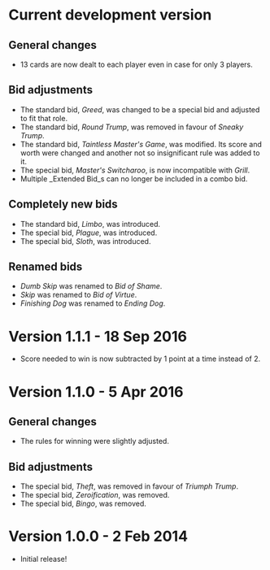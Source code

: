 Current development version
===========================
## General changes
- 13 cards are now dealt to each player even in case for only 3 players.

## Bid adjustments
- The standard bid, _Greed_, was changed to be a special bid and adjusted to fit that role.
- The standard bid, _Round Trump_, was removed in favour of _Sneaky Trump_.
- The standard bid, _Taintless Master's Game_, was modified. Its score and worth were changed and another not so insignificant rule was added to it.
- The special bid, _Master's Switcharoo_, is now incompatible with _Grill_.
- Multiple _Extended Bid_s can no longer be included in a combo bid.

## Completely new bids
- The standard bid, _Limbo_, was introduced.
- The special bid, _Plague_, was introduced.
- The special bid, _Sloth_, was introduced.

## Renamed bids
- _Dumb Skip_ was renamed to _Bid of Shame_.
- _Skip_ was renamed to _Bid of Virtue_.
- _Finishing Dog_ was renamed to _Ending Dog_.

Version 1.1.1 - 18 Sep 2016
===========================
- Score needed to win is now subtracted by 1 point at a time instead of 2.

Version 1.1.0 - 5 Apr 2016
==========================
## General changes
- The rules for winning were slightly adjusted.

## Bid adjustments
- The special bid, _Theft_, was removed in favour of _Triumph Trump_.
- The special bid, _Zeroification_, was removed.
- The special bid, _Bingo_, was removed.

Version 1.0.0 - 2 Feb 2014
==========================
- Initial release!
